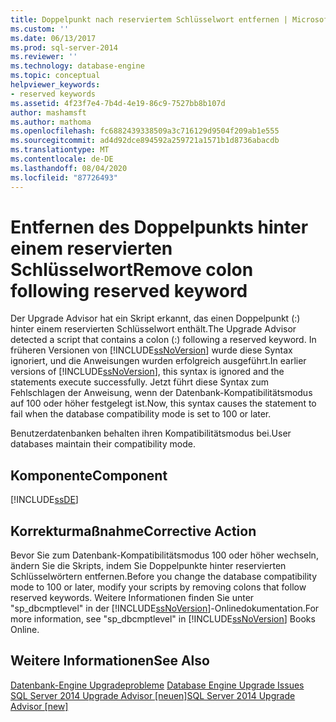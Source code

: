 ```yaml
---
title: Doppelpunkt nach reserviertem Schlüsselwort entfernen | Microsoft-Dokumentation
ms.custom: ''
ms.date: 06/13/2017
ms.prod: sql-server-2014
ms.reviewer: ''
ms.technology: database-engine
ms.topic: conceptual
helpviewer_keywords:
- reserved keywords
ms.assetid: 4f23f7e4-7b4d-4e19-86c9-7527bb8b107d
author: mashamsft
ms.author: mathoma
ms.openlocfilehash: fc6882439338509a3c716129d9504f209ab1e555
ms.sourcegitcommit: ad4d92dce894592a259721a1571b1d8736abacdb
ms.translationtype: MT
ms.contentlocale: de-DE
ms.lasthandoff: 08/04/2020
ms.locfileid: "87726493"
---
```

# <a name="remove-colon-following-reserved-keyword"></a><span data-ttu-id="daf1d-102">Entfernen des Doppelpunkts hinter einem reservierten Schlüsselwort</span><span class="sxs-lookup"><span data-stu-id="daf1d-102">Remove colon following reserved keyword</span></span>
  <span data-ttu-id="daf1d-103">Der Upgrade Advisor hat ein Skript erkannt, das einen Doppelpunkt (:) hinter einem reservierten Schlüsselwort enthält.</span><span class="sxs-lookup"><span data-stu-id="daf1d-103">The Upgrade Advisor detected a script that contains a colon (:) following a reserved keyword.</span></span> <span data-ttu-id="daf1d-104">In früheren Versionen von [!INCLUDE[ssNoVersion](../../includes/ssnoversion-md.md)] wurde diese Syntax ignoriert, und die Anweisungen wurden erfolgreich ausgeführt.</span><span class="sxs-lookup"><span data-stu-id="daf1d-104">In earlier versions of [!INCLUDE[ssNoVersion](../../includes/ssnoversion-md.md)], this syntax is ignored and the statements execute successfully.</span></span> <span data-ttu-id="daf1d-105">Jetzt führt diese Syntax zum Fehlschlagen der Anweisung, wenn der Datenbank-Kompatibilitätsmodus auf 100 oder höher festgelegt ist.</span><span class="sxs-lookup"><span data-stu-id="daf1d-105">Now, this syntax causes the statement to fail when the database compatibility mode is set to 100 or later.</span></span>  
  
 <span data-ttu-id="daf1d-106">Benutzerdatenbanken behalten ihren Kompatibilitätsmodus bei.</span><span class="sxs-lookup"><span data-stu-id="daf1d-106">User databases maintain their compatibility mode.</span></span>  
  
## <a name="component"></a><span data-ttu-id="daf1d-107">Komponente</span><span class="sxs-lookup"><span data-stu-id="daf1d-107">Component</span></span>  
 [!INCLUDE[ssDE](../../includes/ssde-md.md)]  
  
## <a name="corrective-action"></a><span data-ttu-id="daf1d-108">Korrekturmaßnahme</span><span class="sxs-lookup"><span data-stu-id="daf1d-108">Corrective Action</span></span>  
 <span data-ttu-id="daf1d-109">Bevor Sie zum Datenbank-Kompatibilitätsmodus 100 oder höher wechseln, ändern Sie die Skripts, indem Sie Doppelpunkte hinter reservierten Schlüsselwörtern entfernen.</span><span class="sxs-lookup"><span data-stu-id="daf1d-109">Before you change the database compatibility mode to 100 or later, modify your scripts by removing colons that follow reserved keywords.</span></span> <span data-ttu-id="daf1d-110">Weitere Informationen finden Sie unter "sp_dbcmptlevel" in der [!INCLUDE[ssNoVersion](../../includes/ssnoversion-md.md)]-Onlinedokumentation.</span><span class="sxs-lookup"><span data-stu-id="daf1d-110">For more information, see "sp_dbcmptlevel" in [!INCLUDE[ssNoVersion](../../includes/ssnoversion-md.md)] Books Online.</span></span>  
  
## <a name="see-also"></a><span data-ttu-id="daf1d-111">Weitere Informationen</span><span class="sxs-lookup"><span data-stu-id="daf1d-111">See Also</span></span>  
 <span data-ttu-id="daf1d-112">[Datenbank-Engine Upgradeprobleme](../../../2014/sql-server/install/database-engine-upgrade-issues.md) </span><span class="sxs-lookup"><span data-stu-id="daf1d-112">[Database Engine Upgrade Issues](../../../2014/sql-server/install/database-engine-upgrade-issues.md) </span></span>  
 [<span data-ttu-id="daf1d-113">SQL Server 2014 Upgrade Advisor &#91;neuen&#93;</span><span class="sxs-lookup"><span data-stu-id="daf1d-113">SQL Server 2014 Upgrade Advisor &#91;new&#93;</span></span>](sql-server-2014-upgrade-advisor.md)  
  
  
